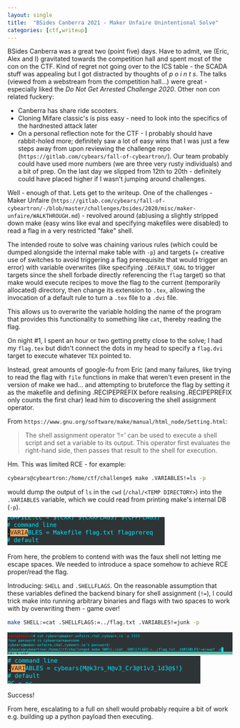 ```yaml
---
layout: single
title:  "BSides Canberra 2021 - Maker Unfaire Unintentional Solve"
categories: [ctf,writeup]
---
```

BSides Canberra was a great two (point five) days. Have to admit, we (Eric, Alex and I) gravitated towards the competition hall and spent most of the con on the CTF. Kind of regret not going over to the ICS table - the SCADA stuff was appealing but I got distracted by thoughts of *p o i n t s*. The talks (viewed from a webstream from the competition hall...) were great - especially liked the _Do Not Get Arrested Challenge 2020_. Other non con related fuckery: 
* Canberra has share ride scooters.
* Cloning Mifare classic's is piss easy - need to look into the specifics of the hardnested attack later
* On a personal reflection note for the CTF - I probably should have rabbit-holed more; definitely saw a lot of easy wins that I was just a few steps away from upon reviewing the challenge repo (`https://gitlab.com/cybears/fall-of-cybeartron/`). Our team probably could have used more numbers (we are three very rusty individuals) and a bit of prep. On the last day we slipped from 12th to 20th - definitely could have placed higher if I wasn't jumping around challenges.

Well - enough of that. Lets get to the writeup. 
One of the challenges - Maker Unfaire (`https://gitlab.com/cybears/fall-of-cybeartron/-/blob/master/challenges/bsides/2020/misc/maker-unfaire/WALKTHROUGH.md`) - revolved around (ab)using a slightly stripped down make (easy wins like eval and specifying makefiles were disabled) to read a flag in a very restricted "fake" shell. 

The intended route to solve was chaining various rules (which could be dumped alongside the internal make table with `-p`) and targets (+ creative use of switches to avoid triggering a flag prerequisite that would trigger an error) with variable overwrites (like specifying `.DEFAULT_GOAL` to trigger targets since the shell forbade directly referencing the `flag` target) so that make would execute recipes to move the flag to the current (temporarily allocated) directory, then change its extension to `.tex`, allowing the invocation of a default rule to turn a `.tex` file to a `.dvi` file. 

This allows us to overwrite the variable holding the name of the program that provides this functionality to something like `cat`, thereby reading the flag.  

On night #1, I spent an hour or two getting pretty close to the solve; I had my `flag.tex` but didn't connect the dots in my head to specify a `flag.dvi` target to execute whatever `TEX` pointed to. 

Instead, great amounts of google-fu from Eric (and many failures, like trying to read the flag with `file` functions in make that weren't even present in the version of make we had... and attempting to bruteforce the flag by setting it as the makefile and defining .RECIPEPREFIX before realising .RECIPEPREFIX only counts the first char) lead him to discovering the shell assignment operator. 

From `https://www.gnu.org/software/make/manual/html_node/Setting.html`:

>The shell assignment operator ‘!=’ can be used to execute a shell script and set a variable to its output. This operator first evaluates the right-hand side, then passes that result to the shell for execution.

Hm. This was limited RCE - for example:

```bash
cybears@cybeartron:/home/ctf/challenge$ make .VARIABLES!=ls -p
```

would dump the output of `ls` in the `cwd` (`/chal/<TEMP DIRECTORY>`) into the `.VARIABLES` variable, which we could read from printing make's internal DB (`-p`). 

![LS Output](/assets/images/BSides2021/limitedrce.png)

From here, the problem to contend with was the faux shell not letting me escape spaces. We needed to introduce a space somehow to achieve RCE proper/read the flag.

Introducing: `SHELL` and `.SHELLFLAGS`. 
On the reasonable assumption that these variables defined the backend binary for shell assignment (`!=`), I could trick make into running arbitrary binaries and flags with two spaces to work with by overwriting them - game over!

```bash
make SHELL:=cat .SHELLFLAGS:=../flag.txt .VARIABLES!=junk -p
```
![RCE](/assets/images/BSides2021/flagread1.png) 
![RCE](/assets/images/BSides2021/flagread2.png)
 
Success!

From here, escalating to a full on shell would probably require a bit of work e.g. building up a python payload then executing.  
